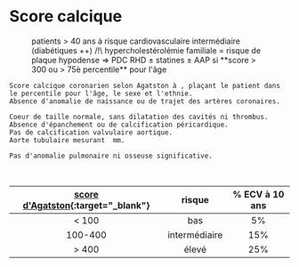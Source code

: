 # Score calcique

<figure markdown="span">
    patients > 40 ans à risque cardiovasculaire intermédiaire (diabétiques ++)  
    /!\ hypercholestérolémie familiale = risque de plaque hypodense => PDC  
    RHD ± statines ± AAP si **score > 300 ou > 75è percentile** pour l'âge  
    </br>
</figure>

```
Score calcique coronarien selon Agatston à , plaçant le patient dans le percentile pour l'âge, le sexe et l'ethnie.
Absence d'anomalie de naissance ou de trajet des artères coronaires.

Coeur de taille normale, sans dilatation des cavités ni thrombus.
Absence d'épanchement ou de calcification péricardique.
Pas de calcification valvulaire aortique.
Aorte tubulaire mesurant  mm.

Pas d'anomalie pulmonaire ni osseuse significative.
```

</br>

|  [score d'Agatston](https://www.jacc.org/doi/10.1016/0735-1097(90)90282-T){:target="_blank"} | risque  | % ECV à 10 ans |
| :----------: | :-------: | :----------: |
| < 100 | bas | 5% |
| 100-400 | intermédiaire | 15% |
| > 400 | élevé | 25% |